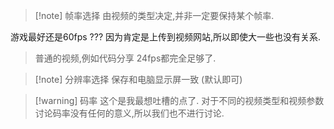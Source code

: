 
>[!note] 帧率选择 
>由视频的类型决定,并非一定要保持某个帧率.
> 
游戏最好还是60fps ??? 因为肯定是上传到视频网站,所以即使大一些也没有关系.
>
>普通的视频,例如代码分享 24fps都完全足够了. 
>


>[!note] 分辨率选择 
保存和电脑显示屏一致 (默认即可)

>[!warning] 码率 
这个是我最想吐槽的点了. 对于不同的视频类型和视频参数讨论码率没有任何的意义,所以我们也不进行讨论. 

